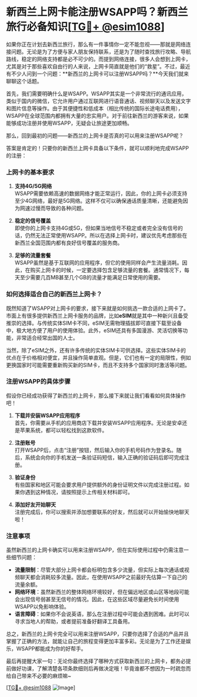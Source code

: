 # 新西兰上网卡能注册WSAPP吗？新西兰旅行必备知识[[TG💪+ @esim1088](https://t.me/s/esim1088)]

如果你正在计划去新西兰旅行，那么有一件事情你一定不能忽视——那就是网络连接问题。无论是为了方便与家人朋友保持联系，还是为了随时查找旅行攻略、导航路线，稳定的网络支持都是必不可少的。而提到网络连接，很多人会想到上网卡，尤其是对于那些喜欢自由行的人来说，上网卡简直就是他们的“救星”。不过，最近有不少人问到一个问题：**新西兰的上网卡可以注册WSAPP吗？**今天我们就来聊聊这个话题。

首先，我们需要明确什么是WSAPP。WSAPP其实是一个非常流行的通讯应用，类似于国内的微信，它允许用户通过互联网进行语音通话、视频聊天以及发送文字和图片信息等操作。由于其便捷性和低成本（相比传统的国际长途电话费用），WSAPP在全球范围内都拥有大量的忠实用户。对于前往新西兰的游客来说，如果能够成功注册并使用WSAPP，无疑会让旅途更加顺畅。

那么，回到最初的问题——新西兰的上网卡是否真的可以用来注册WSAPP呢？

答案是肯定的！只要你的新西兰上网卡具备以下条件，就可以顺利地完成WSAPP的注册：

### 上网卡的基本要求

1. **支持4G/5G网络**  
   WSAPP需要依赖高速的数据网络才能正常运行，因此，你的上网卡必须支持至少4G网络，最好是5G网络。这样不仅可以确保通话质量清晰，还能避免因为网速过慢而导致的各种问题。

2. **稳定的信号覆盖**  
   即使你的上网卡支持4G或5G，但如果当地信号不稳定或者完全没有信号的话，仍然无法正常使用WSAPP。所以在选择上网卡时，建议优先考虑那些在新西兰全国范围内都有良好信号覆盖的服务商。

3. **足够的流量套餐**  
   WSAPP虽然是基于互联网的应用程序，但它的使用同样会产生流量消耗。因此，在购买上网卡的时候，一定要选择包含足够流量的套餐。通常情况下，每天至少需要几百MB甚至几个GB的流量才能满足日常使用的需要。

### 如何选择适合自己的新西兰上网卡？

既然知道了WSAPP对上网卡的要求，接下来就是如何挑选一款合适的上网卡了。市面上有很多提供新西兰上网卡服务的品牌，比如**eSIM**就是其中一种新兴且备受推崇的选择。与传统实体SIM卡不同，eSIM无需物理插拔即可直接下载至设备中，极大地方便了用户的使用体验。此外，eSIM还具有多国漫游、灵活切换等功能，非常适合经常出国的人士。

当然，除了eSIM之外，还有许多传统的实体SIM卡可供选择。这些实体SIM卡的优点在于价格相对便宜，并且操作简单直观。但是，它们也有一定的局限性，例如更换国家时可能需要重新购买新的SIM卡，而且不支持多个国家同时激活等问题。

### 注册WSAPP的具体步骤

假设你已经成功获得了新西兰的上网卡，那么接下来就让我们看看如何具体操作吧！

1. **下载并安装WSAPP应用程序**  
   首先，你需要从手机的应用商店下载并安装WSAPP应用程序。无论是安卓还是苹果系统，都可以轻松找到这款软件。

2. **注册账号**  
   打开WSAPP后，点击“注册”按钮，然后输入你的手机号码作为登录名。随后，系统会向你的手机发送一条验证码短信，输入正确的验证码后即可完成注册。

3. **验证身份**  
   有些国家和地区可能会要求用户提供额外的身份证明文件以完成注册过程。如果你遇到这种情况，请按照提示上传相关材料即可。

4. **添加好友开始聊天**  
   注册完成后，你可以搜索并添加想要联系的好友，然后就可以开始愉快地聊天啦！

### 注意事项

虽然新西兰的上网卡确实可以用来注册WSAPP，但在实际使用过程中仍需注意一些细节问题：

- **流量限制**：尽管大部分上网卡都会标明包含多少流量，但实际上每次通话或视频聊天都会消耗较多流量。因此，在使用WSAPP之前最好先估算一下自己的流量余额。
- **网络环境**：虽然新西兰的整体网络环境较好，但在偏远地区或山区等地段可能会出现信号弱甚至无信号的情况。因此，在这些区域尽量避免长时间使用WSAPP以免影响体验。
- **语言障碍**：如果你不会说英语，那么在注册过程中可能会遇到困难。此时可以寻求当地人的帮助，或者提前准备好翻译工具备用。

总之，新西兰的上网卡完全可以用来注册WSAPP，只要你选择了合适的产品并且掌握了正确的方法，就能让自己的旅程变得更加丰富多彩。无论是为了工作还是娱乐，WSAPP都能成为你的好帮手。

最后再提醒大家一句：无论你最终选择了哪种方式获取新西兰的上网卡，都务必提前做好功课，了解清楚各项条款细则后再做决定哦！毕竟谁都不想因为一时疏忽而给自己带来不必要的麻烦嘛~

[[TG💪+ @esim1088](https://t.me/s/esim1088) ![Image](https://i.postimg.cc/4NQfJmqS/Snipaste-2025-05-13-00-14-12.png)]